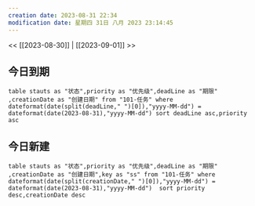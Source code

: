 ```yaml
---
creation date: 2023-08-31 22:34
modification date: 星期四 31日 八月 2023 23:14:45
---
```

<< [[2023-08-30]] | [[2023-09-01]] >>

## 今日到期
```dataview
table stauts as "状态",priority as "优先级",deadLine as "期限" ,creationDate as "创建日期" from "101-任务" where dateformat(date(split(deadLine," ")[0]),"yyyy-MM-dd") = dateformat(date(2023-08-31),"yyyy-MM-dd") sort deadLine asc,priority asc
```

## 今日新建
```dataview
table stauts as "状态",priority as "优先级",deadLine as "期限" ,creationDate as "创建日期",key as "ss" from "101-任务" where  dateformat(date(split(creationDate," ")[0]),"yyyy-MM-dd") = dateformat(date(2023-08-31),"yyyy-MM-dd")  sort priority desc,creationDate desc
```





